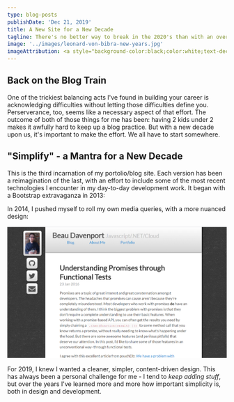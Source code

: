 ```yaml
---
type: blog-posts
publishDate: 'Dec 21, 2019'
title: A New Site for a New Decade
tagline: There's no better way to break in the 2020's than with an overdue facelift.
image: '../images/leonard-von-bibra-new-years.jpg'
imageAttribution: <a style="background-color:black;color:white;text-decoration:none;padding:4px 6px;font-family:-apple-system, BlinkMacSystemFont, &quot;San Francisco&quot;, &quot;Helvetica Neue&quot;, Helvetica, Ubuntu, Roboto, Noto, &quot;Segoe UI&quot;, Arial, sans-serif;font-size:12px;font-weight:bold;line-height:1.2;display:inline-block;border-radius:3px" href="https://unsplash.com/@leonardvonbibra?utm_medium=referral&amp;utm_campaign=photographer-credit&amp;utm_content=creditBadge" target="_blank" rel="noopener noreferrer" title="Download free do whatever you want high-resolution photos from Leonard von Bibra"><span style="display:inline-block;padding:2px 3px"><svg xmlns="http://www.w3.org/2000/svg" style="height:12px;width:auto;position:relative;vertical-align:middle;top:-2px;fill:white" viewBox="0 0 32 32"><title>unsplash-logo</title><path d="M10 9V0h12v9H10zm12 5h10v18H0V14h10v9h12v-9z"></path></svg></span><span style="display:inline-block;padding:2px 3px">Leonard von Bibra</span></a>
---
```


## Back on the Blog Train

One of the trickiest balancing acts I've found in building your career is acknowledging difficulties without letting those difficulties define you. Perserverance, too, seems like a necessary aspect of that effort. The outcome of both of those things for me has been: having 2 kids under 2 makes it awfully hard to keep up a blog practice. But with a new decade upon us, it's important to make the effort. We all have to start somewhere.

## "Simplify" - a Mantra for a New Decade

This is the third incarnation of my portolio/blog site. Each version has been a reimagination of the last, with an effort to include some of the most recent technologies I encounter in my day-to-day development work. It began with a Bootstrap extravaganza in 2013:

In 2014, I pushed myself to roll my own media queries, with a more nuanced design:

![ ](../images/old-blog-screenshot-desktop.png)

For 2019, I knew I wanted a cleaner, simpler, content-driven design. This has always been a personal challenge for me - I tend to _keep adding stuff_, but over the years I've learned more and more how important simplicity is, both in design and development.

